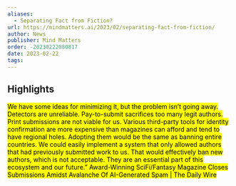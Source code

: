```yaml
---
aliases:
  - Separating Fact from Fiction?
url: https://mindmatters.ai/2023/02/separating-fact-from-fiction/
author: News
publisher: Mind Matters
order: -20230222080817
date: 2023-02-22
tags:
---
```


## Highlights
<mark>We have some ideas for minimizing it, but the problem isn’t going away. Detectors are unreliable. Pay-to-submit sacrifices too many legit authors. Print submissions are not viable for us. Various third-party tools for identity confirmation are more expensive than magazines can afford and tend to have regional holes. Adopting them would be the same as banning entire countries. We could easily implement a system that only allowed authors that had previously submitted work to us. That would effectively ban new authors, which is not acceptable. They are an essential part of this ecosystem and our future.” Award-Winning SciFi/Fantasy Magazine Closes Submissions Amidst Avalanche Of AI-Generated Spam \| The Daily Wire</mark>

